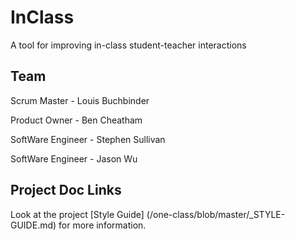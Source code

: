 # InClass
A tool for improving in-class student-teacher interactions

## Team

Scrum Master - Louis Buchbinder

Product Owner - Ben Cheatham

SoftWare Engineer - Stephen Sullivan

SoftWare Engineer - Jason Wu


## Project Doc Links

Look at the project [Style Guide] (/one-class/blob/master/_STYLE-GUIDE.md) for more information.


